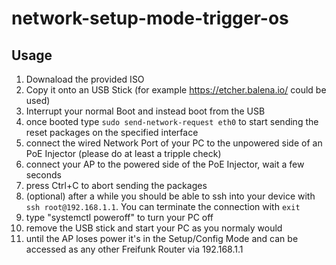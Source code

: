 # network-setup-mode-trigger-os


## Usage

1. Downaload the provided ISO
2. Copy it onto an USB Stick (for example https://etcher.balena.io/ could be used)
3. Interrupt your normal Boot and instead boot from the USB
4. once booted type `sudo send-network-request eth0` to start sending the reset packages on the specified interface
5. connect the wired Network Port of your PC to the unpowered side of an PoE Injector (please do at least a tripple check)
6. connect your AP to the powered side of the PoE Injector, wait a few seconds
7. press Ctrl+C to abort sending the packages
8. (optional) after a while you should be able to ssh into your device with `ssh root@192.168.1.1`. You can terminate the connection with `exit`
9. type "systemctl poweroff" to turn your PC off
10. remove the USB stick and start your PC as you normaly would
11. until the AP loses power it's in the Setup/Config Mode and can be accessed as any other Freifunk Router via 192.168.1.1


